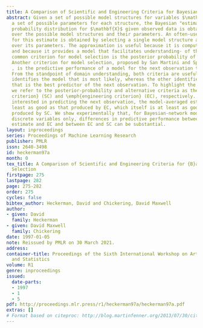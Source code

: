 ```yaml
---
title: A Comparison of Scientific and Engineering Criteria for Bayesian Model Selection
abstract: Given a set of possible model structures for variables $\mathbf{X}$ and
  a set of possible parameters for each structure, the Bayesian "estimate" of the
  probability distribution for $\mathbf{X}$ given observed data is obtained by averaging
  over the possible model structures and their parameters. An often-used approximation
  for this estimate is obtained by selecting a single model structure and averaging
  over its parameters. The approximation is useful because it is computationally efficient,
  and because it provides a model that facilitates understanding· of the domain. A
  common criterion for model selection is the posterior probability of the model.
  Another criterion for model selection, proposed by San Martini and Spezzafari (1984)
  , is the predictive performance of a model for the next observation to be seen.
  From the standpoint of domain understanding, both criteria are useful, because one
  identifies the model that is most likely, whereas the other identifies the model
  that is the best predictor of the next observation. To highlight the difference,
  we refer to the posterior-probability and alternative criteria as the \emph{scientific
  criterion} (SC) and \emph{engineering criterion} (EC), respectively. When we are
  interested in predicting the next observation, the model-averaged estimate is at
  least as good as that produced by EC, which itself is at least as good as the estimate
  produced by SC. We show experimentally that, for Bayesian-network models containing
  discrete variables only, differences in predictive performance between the model-averaged
  estimate and EC and between EC and SC can be substantial.
layout: inproceedings
series: Proceedings of Machine Learning Research
publisher: PMLR
issn: 2640-3498
id: heckerman97a
month: 0
tex_title: A Comparison of Scientific and Engineering Criteria for {B}ayesian Model
  Selection
firstpage: 275
lastpage: 282
page: 275-282
order: 275
cycles: false
bibtex_author: Heckerman, David and Chickering, David Maxwell
author:
- given: David
  family: Heckerman
- given: David Maxwell
  family: Chickering
date: 1997-01-05
note: Reissued by PMLR on 30 March 2021.
address:
container-title: Proceedings of the Sixth International Workshop on Artificial Intelligence
  and Statistics
volume: R1
genre: inproceedings
issued:
  date-parts:
  - 1997
  - 1
  - 5
pdf: http://proceedings.mlr.press/r1/heckerman97a/heckerman97a.pdf
extras: []
# Format based on citeproc: http://blog.martinfenner.org/2013/07/30/citeproc-yaml-for-bibliographies/
---
```


